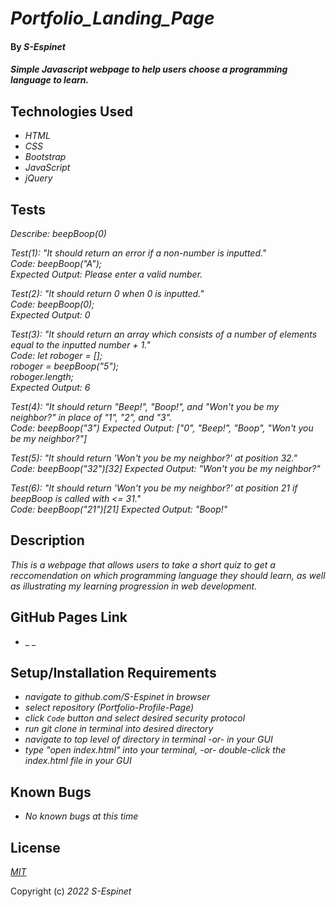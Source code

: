 # _Portfolio\_Landing\_Page_

#### By _**S-Espinet**_

#### _Simple Javascript webpage to help users choose a programming language to learn._

## Technologies Used

* _HTML_
* _CSS_
* _Bootstrap_
* _JavaScript_
* _jQuery_

## Tests

_Describe: beepBoop(0)_

_Test(1): "It should return an error if a non-number is inputted."_  
_Code: beepBoop("A");_  
_Expected Output: Please enter a valid number._

_Test(2): "It should return 0 when 0 is inputted."_  
_Code: beepBoop(0);_  
_Expected Output: 0_

_Test(3): "It should return an array which consists of a number of elements equal to the inputted number + 1."_  
_Code: let roboger = [];_  
_roboger = beepBoop("5");_  
_roboger.length;_  
_Expected Output: 6_

_Test(4): "It should return "Beep!", "Boop!", and "Won't you be my neighbor?" in place of "1", "2", and "3"._  
_Code: beepBoop("3")_
_Expected Output: ["0", "Beep!", "Boop", "Won't you be my neighbor?"]_

_Test(5): "It should return 'Won't you be my neighbor?' at position 32."_  
_Code: beepBoop("32")[32]_
_Expected Output: "Won't you be my neighbor?"_

_Test(6): "It should return 'Won't you be my neighbor?' at position 21 if beepBoop is called with <= 31."_  
_Code: beepBoop("21")[21]_
_Expected Output: "Boop!"_

## Description

_This is a webpage that allows users to take a short quiz to get a reccomendation on which programming language they should learn, as well as illustrating my learning progression in web development._

## GitHub Pages Link

* _ _

## Setup/Installation Requirements

* _navigate to github.com/S-Espinet in browser_
* _select repository (Portfolio-Profile-Page)_
* _click `Code` button and select desired security protocol_
* _run git clone in terminal into desired directory_
* _navigate to top level of directory in terminal -or- in your GUI_
* _type "open index.html" into your terminal, -or- double-click the index.html file in your GUI_

## Known Bugs

* _No known bugs at this time_

## License

_[MIT](https://en.wikipedia.org/wiki/MIT_License)_

Copyright (c) _2022_ _S-Espinet_